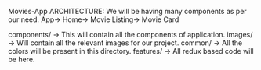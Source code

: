 Movies-App
ARCHITECTURE:
We will be having many components as per our need.
App-> Home-> Movie Listing-> Movie Card

components/ -> This will contain all the components of application.
images/ -> Will contain all the relevant images for our project.
common/ -> All the colors will be present in this directory.
features/ -> All redux based code will be here.